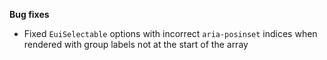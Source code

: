 **Bug fixes**

- Fixed `EuiSelectable` options with incorrect `aria-posinset` indices when rendered with group labels not at the start of the array
